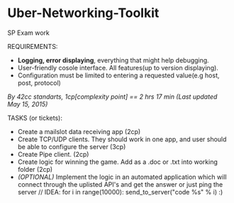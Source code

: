 # Uber-Networking-Toolkit
SP Exam work

REQUIREMENTS:
 - <b>Logging, error displaying</b>, everything that might help debugging.
 - User-friendly cosole interface. All features(up to version displaying).
 - Configuration must be limited to entering a requested value(e.g host, post, protocol)

*By 42cc standarts, 1cp[complexity point] == 2 hrs 17 min (Last updated May 15, 2015)*

TASKS (or tickets):
 - Create a mailslot data receiving app (2cp)
 - Create TCP/UDP clients. They should work in one app, and user should be able to configure the server (3cp)
 - Create Pipe client. (2cp)
 - Create logic for winning the game. Add as a .doc or .txt into working folder (2cp) 
 - *(OPTIONAL)* Implement the logic in an automated application which will connect through the uplisted API's and get the answer or just ping the server // IDEA: for i in range(10000): send_to_server("code %s" % i) :)
